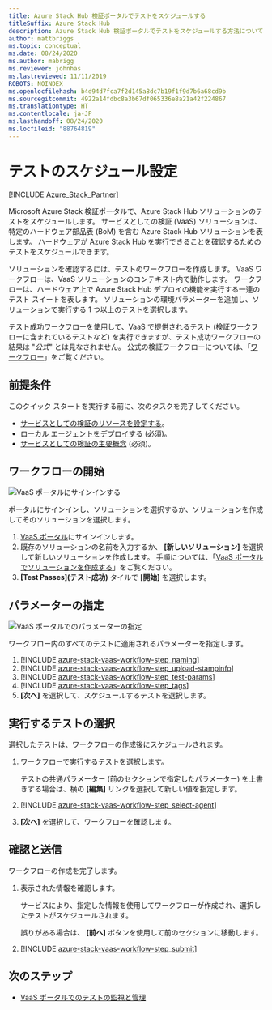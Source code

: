 ```yaml
---
title: Azure Stack Hub 検証ポータルでテストをスケジュールする
titleSuffix: Azure Stack Hub
description: Azure Stack Hub 検証ポータルでテストをスケジュールする方法について説明します。
author: mattbriggs
ms.topic: conceptual
ms.date: 08/24/2020
ms.author: mabrigg
ms.reviewer: johnhas
ms.lastreviewed: 11/11/2019
ROBOTS: NOINDEX
ms.openlocfilehash: b4d94d7fca7f2d145a8dc7b19f1f9d7b6a68cd9b
ms.sourcegitcommit: 4922a14fdbc8a3b67df065336e8a21a42f224867
ms.translationtype: HT
ms.contentlocale: ja-JP
ms.lasthandoff: 08/24/2020
ms.locfileid: "88764819"
---
```

# <a name="scheduling-a-test"></a>テストのスケジュール設定

[!INCLUDE [Azure_Stack_Partner](./includes/azure-stack-partner-appliesto.md)]

Microsoft Azure Stack 検証ポータルで、Azure Stack Hub ソリューションのテストをスケジュールします。 サービスとしての検証 (VaaS) ソリューションは、特定のハードウェア部品表 (BoM) を含む Azure Stack Hub ソリューションを表します。 ハードウェアが Azure Stack Hub を実行できることを確認するためのテストをスケジュールできます。

ソリューションを確認するには、テストのワークフローを作成します。 VaaS ワークフローは、VaaS ソリューションのコンテキスト内で動作します。 ワークフローは、ハードウェア上で Azure Stack Hub デプロイの機能を実行する一連のテスト スイートを表します。 ソリューションの環境パラメーターを追加し、ソリューションで実行する 1 つ以上のテストを選択します。

テスト成功ワークフローを使用して、VaaS で提供されるテスト (検証ワークフローに含まれているテストなど) を実行できますが、テスト成功ワークフローの結果は "*公式*" とは見なされません。 公式の検証ワークフローについては、「[ワークフロー](azure-stack-vaas-key-concepts.md#workflows)」をご覧ください。

## <a name="prerequisites"></a>前提条件

このクイック スタートを実行する前に、次のタスクを完了してください。

- [サービスとしての検証のリソースを設定する](azure-stack-vaas-set-up-resources.md)。
- [ローカル エージェントをデプロイする](azure-stack-vaas-local-agent.md) (必須)。
- [サービスとしての検証の主要概念](azure-stack-vaas-key-concepts.md) (必須)。

## <a name="start-a-workflow"></a>ワークフローの開始

![VaaS ポータルにサインインする](media/vaas_portalsignin.png)

ポータルにサインインし、ソリューションを選択するか、ソリューションを作成してそのソリューションを選択します。

1. [VaaS ポータル](https://azurestackvalidation.com)にサインインします。
2. 既存のソリューションの名前を入力するか、 **[新しいソリューション]** を選択して新しいソリューションを作成します。 手順については、「[VaaS ポータルでソリューションを作成する](azure-stack-vaas-key-concepts.md#create-a-solution-in-the-azure-stack-hub-validation-portal)」をご覧ください。
3. **[Test Passes]\(テスト成功\)** タイルで **[開始]** を選択します。

## <a name="specify-parameters"></a>パラメーターの指定

![VaaS ポータルでのパラメーターの指定](media/vaas_test_pass_parameters.png)

ワークフロー内のすべてのテストに適用されるパラメーターを指定します。

1. [!INCLUDE [azure-stack-vaas-workflow-step_naming](includes/azure-stack-vaas-workflow-step_naming.md)]
2. [!INCLUDE [azure-stack-vaas-workflow-step_upload-stampinfo](includes/azure-stack-vaas-workflow-step_upload-stampinfo.md)]
3. [!INCLUDE [azure-stack-vaas-workflow-step_test-params](includes/azure-stack-vaas-workflow-step_test-params.md)]
4. [!INCLUDE [azure-stack-vaas-workflow-step_tags](includes/azure-stack-vaas-workflow-step_tags.md)]
5. **[次へ]** を選択して、スケジュールするテストを選択します。

## <a name="select-tests-to-run"></a>実行するテストの選択

選択したテストは、ワークフローの作成後にスケジュールされます。

1. ワークフローで実行するテストを選択します。

    テストの共通パラメーター (前のセクションで指定したパラメーター) を上書きする場合は、横の **[編集]** リンクを選択して新しい値を指定します。

1. [!INCLUDE [azure-stack-vaas-workflow-step_select-agent](includes/azure-stack-vaas-workflow-step_select-agent.md)]

1. **[次へ]** を選択して、ワークフローを確認します。

## <a name="review-and-submit"></a>確認と送信

ワークフローの作成を完了します。

1. 表示された情報を確認します。

    サービスにより、指定した情報を使用してワークフローが作成され、選択したテストがスケジュールされます。

    誤りがある場合は、 **[前へ]** ボタンを使用して前のセクションに移動します。

1. [!INCLUDE [azure-stack-vaas-workflow-step_submit](includes/azure-stack-vaas-workflow-step_submit.md)]

## <a name="next-steps"></a>次のステップ

- [VaaS ポータルでのテストの監視と管理](azure-stack-vaas-monitor-test.md)
